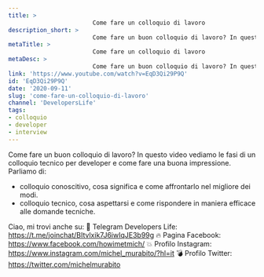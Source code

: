 ```yaml
---
title: > 
                        Come fare un colloquio di lavoro
description_short: > 
                        Come fare un buon colloquio di lavoro? In questo video vediamo le fasi di un colloquio tecnico per developer e come fare una ...
metaTitle: > 
                        Come fare un colloquio di lavoro
metaDesc: > 
                        Come fare un buon colloquio di lavoro? In questo video vediamo le fasi di un colloquio tecnico per developer e come fare una ...
link: 'https://www.youtube.com/watch?v=EqD3Qi29P9Q'
id: 'EqD3Qi29P9Q'
date: '2020-09-11'
slug: 'come-fare-un-colloquio-di-lavoro'
channel: 'DevelopersLife'
tags: 
- colloquio
- developer
- interview
---
```

Come fare un buon colloquio di lavoro? In questo video vediamo le fasi di un colloquio tecnico per developer e come fare una buona impressione. Parliamo di:
- colloquio conoscitivo, cosa significa e come affrontarlo nel migliore dei modi.
- colloquio tecnico, cosa aspettarsi e come rispondere in maniera efficace alle domande tecniche.

Ciao, mi trovi anche su:
🧨 Telegram Developers Life: https://t.me/joinchat/BItvlxik7J6iwIqJE3b99g
🔥 Pagina Facebook: https://www.facebook.com/howimetmich/
💥 Profilo Instagram: https://www.instagram.com/michel_murabito/?hl=it
💣 Profilo Twitter: https://twitter.com/michelmurabito